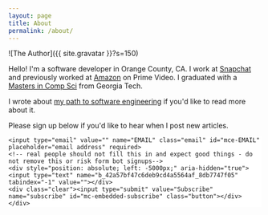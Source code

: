 ```yaml
---
layout: page
title: About
permalink: /about/
---
```


![The Author]({{ site.gravatar }}?s=150)

Hello! I'm a software developer in Orange County, CA. I work at
[Snapchat](https://www.snapchat.com/) and previously worked at
[Amazon](https://www.amazon.com) on Prime Video. I graduated with a [Masters in Comp
Sci](http://www.omscs.gatech.edu/) from Georgia Tech.

I wrote about [my path to software
engineering](https://www.kevinlondon.com/2019/12/08/my-path-to-engineering.html)
if you'd like to read more about it.

Please sign up below if you'd like to hear when I post new articles.

<!-- Begin MailChimp Signup Form -->
<link href="//cdn-images.mailchimp.com/embedcode/slim-081711.css" rel="stylesheet" type="text/css">
<style type="text/css">
    #mc_embed_signup{background:#fff; clear:left; font:14px Helvetica,Arial,sans-serif; }
    /* Add your own MailChimp form style overrides in your site stylesheet or in this style block.
       We recommend moving this block and the preceding CSS link to the HEAD of your HTML file. */
</style>
<div id="mc_embed_signup">
<form action="//kevinlondon.us10.list-manage.com/subscribe/post?u=42a57bf47c6deb9cd4a5564af&amp;id=8db7747f05" method="post" id="mc-embedded-subscribe-form" name="mc-embedded-subscribe-form" class="validate" target="_blank" novalidate>
    <div id="mc_embed_signup_scroll">

    <input type="email" value="" name="EMAIL" class="email" id="mce-EMAIL" placeholder="email address" required>
    <!-- real people should not fill this in and expect good things - do not remove this or risk form bot signups-->
    <div style="position: absolute; left: -5000px;" aria-hidden="true"><input type="text" name="b_42a57bf47c6deb9cd4a5564af_8db7747f05" tabindex="-1" value=""></div>
    <div class="clear"><input type="submit" value="Subscribe" name="subscribe" id="mc-embedded-subscribe" class="button"></div>
    </div>

</form>
</div>

<!--End mc_embed_signup-->
